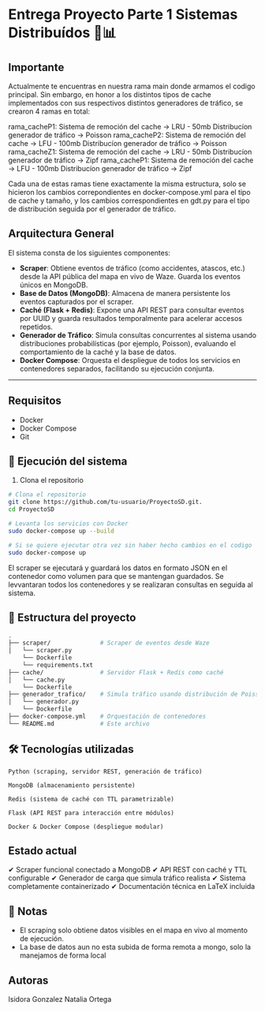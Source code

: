 # Entrega Proyecto Parte 1 Sistemas Distribuídos 🚗📊

## Importante 
Actualmente te encuentras en nuestra rama main donde armamos el codigo principal.
Sin embargo, en honor a los distintos tipos de cache implementados con sus respectivos distintos generadores de tráfico, se crearon 4 ramas en total: 

rama_cacheP1: Sistema de remoción del cache -> LRU - 50mb
              Distribucíon generador de tráfico -> Poisson
rama_cacheP2: Sistema de remoción del cache -> LFU - 100mb
              Distribucíon generador de tráfico -> Poisson
rama_cacheZ1: Sistema de remoción del cache -> LRU - 50mb
              Distribucíon generador de tráfico -> Zipf
rama_cacheP1: Sistema de remoción del cache -> LFU - 100mb
              Distribucíon generador de tráfico -> Zipf

Cada una de estas ramas tiene exactamente la misma estructura, solo se hicieron los cambios correpondientes en docker-compose.yml para el tipo de cache y tamaño, y los cambios correspondientes en gdt.py para el tipo de distribución seguida por el generador de tráfico.

## Arquitectura General

El sistema consta de los siguientes componentes:

- **Scraper**: Obtiene eventos de tráfico (como accidentes, atascos, etc.) desde la API pública del mapa en vivo de Waze. Guarda los eventos únicos en MongoDB.
- **Base de Datos (MongoDB)**: Almacena de manera persistente los eventos capturados por el scraper.
- **Caché (Flask + Redis)**: Expone una API REST para consultar eventos por UUID y guarda resultados temporalmente para acelerar accesos repetidos.
- **Generador de Tráfico**: Simula consultas concurrentes al sistema usando distribuciones probabilísticas (por ejemplo, Poisson), evaluando el comportamiento de la caché y la base de datos.
- **Docker Compose**: Orquesta el despliegue de todos los servicios en contenedores separados, facilitando su ejecución conjunta.

---

##  Requisitos

- Docker
- Docker Compose
- Git

## 🚀 Ejecución del sistema

1. Clona el repositorio

```bash
# Clona el repositorio
git clone https://github.com/tu-usuario/ProyectoSD.git.
cd ProyectoSD

# Levanta los servicios con Docker
sudo docker-compose up --build

# Si se quiere ejecutar otra vez sin haber hecho cambios en el codigo
sudo docker-compose up


```

El scraper se ejecutará y guardará los datos en formato JSON en el contenedor como volumen para que se mantengan guardados.
Se levvantaran todos los contenedores y se realizaran consultas en seguida al sistema.

## 📂 Estructura del proyecto
```bash
.
├── scraper/              # Scraper de eventos desde Waze
│   └── scraper.py
    └── Dockerfile
    └── requirements.txt
├── cache/                # Servidor Flask + Redis como caché
│   └── cache.py
    └── Dockerfile
├── generador_trafico/    # Simula tráfico usando distribución de Poisson
│   └── generador.py
    └── Dockerfile
├── docker-compose.yml    # Orquestación de contenedores
└── README.md             # Este archivo

```
## 🛠 Tecnologías utilizadas

    Python (scraping, servidor REST, generación de tráfico)

    MongoDB (almacenamiento persistente)

    Redis (sistema de caché con TTL parametrizable)

    Flask (API REST para interacción entre módulos)

    Docker & Docker Compose (despliegue modular)

## Estado actual

✔ Scraper funcional conectado a MongoDB
✔ API REST con caché y TTL configurable
✔ Generador de carga que simula tráfico realista
✔ Sistema completamente containerizado
✔ Documentación técnica en LaTeX incluida

## 📌 Notas

- El scraping solo obtiene datos visibles en el mapa en vivo al momento de ejecución.
- La base de datos aun no esta subida de forma remota a mongo, solo la manejamos de forma local

## Autoras 

Isidora Gonzalez
Natalia Ortega


